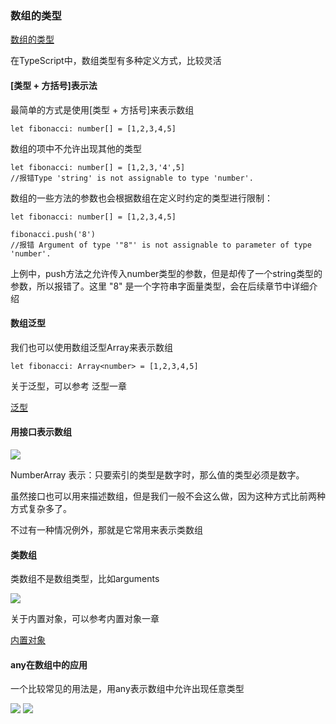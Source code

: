 ### 数组的类型
[数组的类型](http://ts.xcatliu.com/basics/type-of-array.html)

<P>在TypeScript中，数组类型有多种定义方式，比较灵活</P>

#### [类型 + 方括号]表示法
<p>最简单的方式是使用[类型 + 方括号]来表示数组</p>

```
let fibonacci: number[] = [1,2,3,4,5]
```

<p>数组的项中不允许出现其他的类型</p>

```
let fibonacci: number[] = [1,2,3,'4',5]
//报错Type 'string' is not assignable to type 'number'.
``` 

<p>数组的一些方法的参数也会根据数组在定义时约定的类型进行限制：</p>

```
let fibonacci: number[] = [1,2,3,4,5]

fibonacci.push('8')
//报错 Argument of type '"8"' is not assignable to parameter of type 'number'.
```

<p>上例中，push方法之允许传入number类型的参数，但是却传了一个string类型的参数，所以报错了。这里 "8" 是一个字符串字面量类型，会在后续章节中详细介绍</p>

#### 数组泛型
<p>我们也可以使用数组泛型Array<elemType>来表示数组</p>

```
let fibonacci: Array<number> = [1,2,3,4,5]
```
<p>关于泛型，可以参考 泛型一章</p> 

[泛型](http://ts.xcatliu.com/advanced/generics.html)

#### 用接口表示数组

<img src="@assets/ts/shuzujiekou.png"/>
<p>NumberArray 表示：只要索引的类型是数字时，那么值的类型必须是数字。

虽然接口也可以用来描述数组，但是我们一般不会这么做，因为这种方式比前两种方式复杂多了。

不过有一种情况例外，那就是它常用来表示类数组</p>

#### 类数组
<p>类数组不是数组类型，比如arguments</p>

<img src="@assets/ts/shuzuleishuzu.png"/>
<p>关于内置对象，可以参考内置对象一章</p>

[内置对象](http://ts.xcatliu.com/basics/built-in-objects.html)

#### any在数组中的应用
<p>一个比较常见的用法是，用any表示数组中允许出现任意类型</p>

<img src="@assets/ts/shuzuany.png"/>
<img src="@assets/ts/shuzuanytwo.png"/>